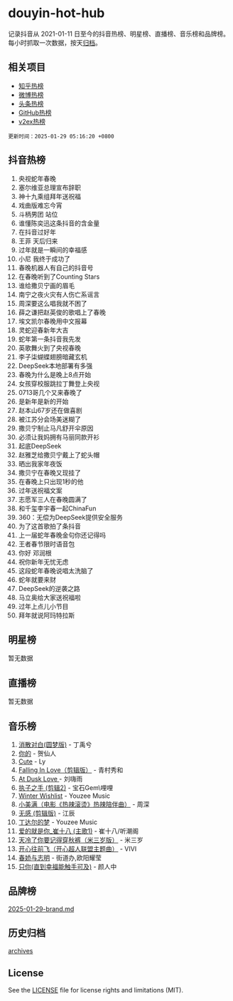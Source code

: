 # douyin-hot-hub

记录抖音从 2021-01-11 日至今的抖音热榜、明星榜、直播榜、音乐榜和品牌榜。每小时抓取一次数据，按天[归档](archives)。

## 相关项目

- [知乎热榜](https://github.com/lonnyzhang423/zhihu-hot-hub)
- [微博热榜](https://github.com/lonnyzhang423/weibo-hot-hub)
- [头条热榜](https://github.com/lonnyzhang423/toutiao-hot-hub)
- [GitHub热榜](https://github.com/lonnyzhang423/github-hot-hub)
- [v2ex热榜](https://github.com/lonnyzhang423/v2ex-hot-hub)


`更新时间：2025-01-29 05:16:20 +0800`

## 抖音热榜

1. 央视蛇年春晚
1. 塞尔维亚总理宣布辞职
1. 神十九乘组拜年送祝福
1. 戏曲版难忘今宵
1. 斗柄男团 站位
1. 谁懂陈奕迅这条抖音的含金量
1. 在抖音过好年
1. 王菲 天后归来
1. 过年就是一瞬间的幸福感
1. 小尼 我终于成功了
1. 春晚机器人有自己的抖音号
1. 在春晚听到了Counting Stars
1. 谁给撒贝宁画的眉毛
1. 南宁之夜火灾有人伤亡系谣言
1. 周深要这么唱我就不困了
1. 薛之谦把赵英俊的歌唱上了春晚
1. 埃文凯尔春晚用中文报幕
1. 灵蛇迎春新年大吉
1. 蛇年第一条抖音我先发
1. 英歌舞火到了央视春晚
1. 李子柒蝴蝶翅膀暗藏玄机
1. DeepSeek本地部署有多强
1. 春晚为什么是晚上8点开始
1. 女孩穿校服跳拉丁舞登上央视
1. 0713哥几个又来春晚了
1. 是新年是新的开始
1. 赵本山67岁还在做喜剧
1. 被江苏分会场美迷糊了
1. 撒贝宁制止马凡舒开伞原因
1. 必须让我妈拥有马丽同款开衫
1. 起底DeepSeek
1. 赵雅芝给撒贝宁戴上了蛇头帽
1. 晒出我家年夜饭
1. 撒贝宁在春晚又现挂了
1. 在春晚上只出现1秒的他
1. 过年送祝福文案
1. 志愿军三人在春晚圆满了
1. 和千玺李宇春一起ChinaFun
1. 360：无偿为DeepSeek提供安全服务
1. 为了这首歌拍了条抖音
1. 上一届蛇年春晚金句你还记得吗
1. 王者春节限时语音包
1. 你好 邓润根
1. 祝你新年无忧无虑
1. 这段蛇年春晚说唱太洗脑了
1. 蛇年就要来财
1. DeepSeek的逆袭之路
1. 马立奥给大家送祝福啦
1. 过年上点儿小节目
1. 拜年就说阿玛特拉斯

## 明星榜

暂无数据

## 直播榜

暂无数据

## 音乐榜

1. [消散对白(圆梦版)](https://sf5-hl-cdn-tos.douyinstatic.com/obj/tos-cn-ve-2774/og4jB5I5IizzoZVAAAzWgBMAsMDWoArfwBOiFs) - 丁禹兮
1. [你的](https://sf5-hl-cdn-tos.douyinstatic.com/obj/tos-cn-ve-2774/oYuIeKf42jB7sEV6B2upMdpYAgfrQWj0FeRegh) - 贺仙人
1. [Cute](https://sf5-hl-cdn-tos.douyinstatic.com/obj/tos-cn-ve-2774/o4IbIzHWKAAB4wsS5qMBRiiAlEBGTpQRNfFvuo) - Ly
1. [Falling In Love（剪辑版）](https://sf5-hl-cdn-tos.douyinstatic.com/obj/tos-cn-ve-2774/o8ajpA8zzgBPahbBIO8AcKGBLJezFCRd1wfP9f) - 青村秀和
1. [ At Dusk  Love ](https://sf5-hl-cdn-tos.douyinstatic.com/obj/tos-cn-ve-2774/o8CrpCf5CaYgI4ZrtQgMQAFEfuGqNnRSDQAPBc) - 刘嗨雨
1. [执子之手 (剪辑2)](https://sf5-hl-cdn-tos.douyinstatic.com/obj/tos-cn-ve-2774/oUoZLQjCc31XzqsBnBQUNgeKtYPBcgbFDwtfcu) - 宝石Gem\哩哩
1. [Winter Wishlist](https://sf5-hl-cdn-tos.douyinstatic.com/obj/tos-cn-ve-2774/oIIgUOeamCFCVAzxN6MFRLIBlLGpUqQxeeHrLE) - Youzee Music
1. [小美满（电影《热辣滚烫》热辣陪伴曲）](https://sf5-hl-cdn-tos.douyinstatic.com/obj/tos-cn-ve-2774/o0GAn2lSgfZIDUgtevCGDQYnFg4CwnrBaxbTZL) - 周深
1. [无感 (剪辑版)](https://sf5-hl-cdn-tos.douyinstatic.com/obj/tos-cn-ve-2774/o0eIsUzJBDlQaQFC5OFlgbMEZC1TFYBftOBn6p) - 江辰
1. [丁达尔的梦](https://sf5-hl-cdn-tos.douyinstatic.com/obj/tos-cn-ve-2774/oMU3WirUZBVQkAC9ccG5P2IQirziZM2RTInUY) - Youzee Music
1. [爱的就是你_崔十八 (主歌1)](https://sf5-hl-cdn-tos.douyinstatic.com/obj/tos-cn-ve-2774/oI5BO5DhFZ6UTcNCnZaOCBLtZ7WIMQGfgnXf5E) - 崔十八/听潮阁
1. [天冷了你要记得穿秋裤（米三岁版）](https://sf5-hl-cdn-tos.douyinstatic.com/obj/tos-cn-ve-2774/oQlIwVIDWiZ6BQilAorS7MA0AgCkQDvcZAdm1) - 米三岁
1. [开心往前飞（开心超人联盟主题曲）](https://sf5-hl-cdn-tos.douyinstatic.com/obj/tos-cn-ve-2774/9d8fb7c82cf1421fb93a9fe925275e0a) - VIVI
1. [春娇与志明](https://sf5-hl-cdn-tos.douyinstatic.com/obj/tos-cn-ve-2774/e530d8fceb7044b39707d7f9ff54add1) - 街道办,欧阳耀莹
1. [只你(直到幸福能触手可及)](https://sf5-hl-cdn-tos.douyinstatic.com/obj/tos-cn-ve-2774/o0lBkRDzFTeaVSUz3ZZSCBVtZ5DIMQGfgmEAuE) - 颜人中

## 品牌榜

[2025-01-29-brand.md](archives/2025-01-29-brand.md)

## 历史归档

[archives](archives)

## License

See the [LICENSE](LICENSE) file for license rights and limitations (MIT).
